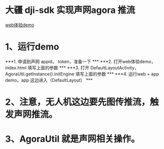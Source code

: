 # 大疆 dji-sdk 实现声网agora 推流 

[web体验demo](https://download.agora.io/sdk/release/Agora_Web_SDK_v4_14_0_FULL.zip) 

# 1、运行demo
  ***1. 申请到声网 appid， token，准备一下 ***
  ***2. 打开web体验demo，index.html 填写上面的参数 ***
  ***3. 打开 DefaultLayoutActivity，  AgoraUtil.getInstance().initEngine 填写上面的参数 ***
  ***4. 运行web + app demo。app 这边进入（DefaultLayout） ***

# 2、注意，无人机这边要先图传推流，触发声网推流。
# 3、AgoraUtil 就是声网相关操作。